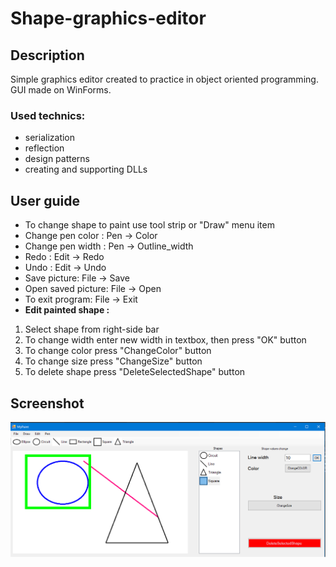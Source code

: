 # Shape-graphics-editor
## Description
Simple graphics editor created to practice in object oriented programming. 
GUI made on WinForms.
### Used technics:
- serialization
- reflection
- design patterns
- creating and supporting DLLs
## User guide
- To change shape to paint use tool strip or "Draw" menu item 
- Change pen color : Pen -> Color
- Change pen width : Pen -> Outline_width
- Redo : Edit -> Redo
- Undo : Edit -> Undo
- Save picture: File -> Save
- Open saved picture: File -> Open
- To exit program: File -> Exit
- **Edit painted shape :**
 1. Select shape from right-side bar
 2. To change width enter new width in textbox, then press "OK" button
 3. To change color press "ChangeColor" button
 4. To change size press "ChangeSize" button
 5. To delete shape press "DeleteSelectedShape" button

## Screenshot
![screen](https://github.com/Xemka1309/Shape-graphics-editor/blob/master/screen.png)
